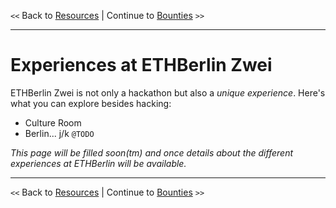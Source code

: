 `<<` Back to [Resources](./resources.md) | Continue to [Bounties](./bounties.md) `>>`

---

# Experiences at ETHBerlin Zwei

ETHBerlin Zwei is not only a hackathon but also a _unique experience_. Here's what you can explore besides hacking:

- Culture Room
- Berlin... j/k `@TODO`

_This page will be filled soon(tm) and once details about the different experiences at ETHBerlin will be available._

---

`<<` Back to [Resources](./resources.md) | Continue to [Bounties](./bounties.md) `>>`
